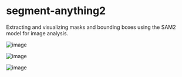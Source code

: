 # segment-anything2
Extracting and visualizing masks and bounding boxes using the SAM2 model for image analysis.

![image](https://github.com/user-attachments/assets/47090bac-cc7a-4540-a520-68ac7f616548)

![image](https://github.com/user-attachments/assets/0cfa3369-9bb0-49a9-aad6-eff5957f6940)

![image](https://github.com/user-attachments/assets/264b4775-bfff-441e-941d-1fd33ffa2134)

